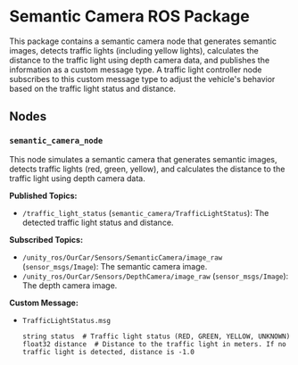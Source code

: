 # Semantic Camera ROS Package

This package contains a semantic camera node that generates semantic images, detects traffic lights (including yellow lights), calculates the distance to the traffic light using depth camera data, and publishes the information as a custom message type. A traffic light controller node subscribes to this custom message type to adjust the vehicle's behavior based on the traffic light status and distance.

## Nodes

### `semantic_camera_node`

This node simulates a semantic camera that generates semantic images, detects traffic lights (red, green, yellow), and calculates the distance to the traffic light using depth camera data.

**Published Topics:**
- `/traffic_light_status` (`semantic_camera/TrafficLightStatus`): The detected traffic light status and distance.

**Subscribed Topics:**
- `/unity_ros/OurCar/Sensors/SemanticCamera/image_raw` (`sensor_msgs/Image`): The semantic camera image.
- `/unity_ros/OurCar/Sensors/DepthCamera/image_raw` (`sensor_msgs/Image`): The depth camera image.

**Custom Message:**
- `TrafficLightStatus.msg`
  ```plaintext
  string status  # Traffic light status (RED, GREEN, YELLOW, UNKNOWN)
  float32 distance  # Distance to the traffic light in meters. If no traffic light is detected, distance is -1.0

